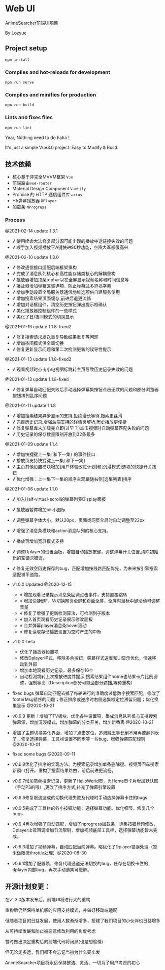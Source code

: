# Web UI

AnimeSearcher前端UI项目

By Lozyue


## Project setup
```
npm install
```

### Compiles and hot-reloads for development
```
npm run serve
```

### Compiles and minifies for production
```
npm run build
```

### Lints and fixes files
```
npm run lint
```

Year, Nothing need to do haha！

It's just a simple Vue3.0 project. Easy to Modify & Build.


## 技术依赖

- 核心基于非完全MVVM框架 `Vue`
- 前端路由`vue-router`
- Material Design Component `Vuetify`
- Promise 的 HTTP 通信组件库 `axios`
- H5弹幕播放器 `DPlayer`
- 加载条 `NProgress`


### Process

@2021-02-14 update 1.3.1
- √ 使用续命大法修复部分源可能出现的播放中途链接失效的问题
- √ 顺手加入视频播放平A键快进90秒功能，空降大军都很高兴

@2021-02-10 update 1.3.0
- √ 修改通信接口适配后端框架重构
- √ 完成了消息队列核心和高性能存储类核心的解耦重构
- √ 播放器增加顶条topbar以在全屏显示视频名称和时间信息等
- √ 播放器增加弹幕区域选项，防止弹幕过多遮挡字幕
- √ 增加手动设置全局服务器通信地址选项供自建服务使用
- √ 增加搜索结果页面缓存,前进后退更流畅
- √ 增加对话框组件，清空历史按钮弹出提示框确认
- √ 美化播放器控制组件的一些样式
- √ 美化了日/夜间模式的切换显示

@2021-01-16 update 1.1.8-fixed2
- √ 修复搜索请求发送重复导致结果重复等问题
- √ 增加夜间模式供全局切换
- √ 修复更新显示问题和第二次检测更新的误导性提示

@2021-01-13 update 1.1.8-fixed2
- √ 观看视频时点击小电视图标跳转主页导致历史记录失效的问题

@2021-01-13 update 1.1.8-fixed
- √ 修复弹幕自动匹配失败后手动选择弹幕集按钮点击无效的问题和部分浏览器按钮排列乱序问题

@2021-01-11 update 1.1.8
- √ 增加搜素结果异步显示的支持,拒绝漫长等待,搜索更丝滑
- √ 完善历史记录,增强后端支持的详情页解析,历史播放更便捷
- √ 修复弹幕库未加载完立即(过早？)点击视频时自动弹幕匹配失败的问题
- √ 历史记录的保存数量限制开放到32条最多

@2021-01-09 update 1.1.4
- √ 增加快捷键上一集`[`和下一集`]` 的事件接口
- √ 播放页支持快捷键上一集`[`和下一集`]`
- √ 主页其他设置模块增加[用户体验改进计划]和[沉浸模式]选项的快捷开关按钮
- √ 优化增强：上一集下一集的顺序主观跟随右侧[选集列表]排序

@2021-01-06 update 1.1.0
- √ 加入Half-virtual-scroll的弹幕列表Display面板
- √ 播放器暂停增加bili小图标
- √ 调整弹幕字体大小，默认20px，页面或网页全屏时自动调整至22px
- √ 增强了消息条模块和action消息队列的核心支持。
- √ 播放页增加宽屏模式支持
- √ 调整Dplayer的设置面板，增加自动播放按键，调整弹幕开关位置,清除初始化的空请求错误。
- √ 修复无效空历史保存的bug，匹配增加按线路匹配优先，为未来按引擎搜索适配铺平道路。

- v1.0.0 Updated @2020-12-15
	- √ 增加观看记录提示消息条回调点击事件，支持直接跳转
	- √ 增加快捷键F、W切换网页全屏和页面全屏，全屏时鼠标中键滚动可调整音量
	- √ 修复了增强了更新检测算法，可检测到子版本
	- √ 加入首页观看历史记录展示修改面板
	- √ 合并弹幕player消息条hover滚动
	- √ 修复读取存储播放设置为空时产生的中断

- v1.0.0-beta 
	- 优化了播放器设置项
	- 修改Dplayer样式，移除多余按钮，弹幕样式速度和UI显示优化，倍速移动到外部
	- 增加本地观看历史记录，最多保存16个
	- 自动检测跳转上次播放进度并提示;搜索结果组件home也结果卡片比例调整，强制等高（Description部分可能会部分遮挡,等待重构）

- fixed bugs 弹幕自动匹配去掉了每轮进行的准确度过低数字搜索匹配，修改了footerMsg错序的问题；修正排序或逆序时右侧选集框定位滞留问题；优化换集显示 @2020-10-21

- v0.9.9 更新！增加了TV板块，优化各种设置项，集成消息队列核心支持搜索弹幕源，增加沉浸模式，增加弹幕的分类开关，增加新番表 @2020-10-21

- 增加了主题切换美化界面，增加了点击定位，追海贼王等长剧不用再苦翻列表了；修复选择弹幕，工具栏设置不同步等一些bug，增强弹幕匹配规则 @2020-10-01

- fixed some bugs @2020-09-11

- v0.9.8优化了排序的实现方法。为搜索记录增加单条删除键。视频页回车搜索新窗口打开。重构了搜索结果路由，前后前进更流畅。

- v0.9.7增加简单搜索记录，更新了HelloWorld页，为Home页卡片增加默认图（手动PS的哦）,更改了排序方式,补充了弹幕引擎设置

- v0.9.6修复限流造成的切换代理失败及代理时手动选择弹幕卡住的bugs

- v0.9.5完成了工具栏的各小按钮功能，选择弹幕功能。优化细节，修复几个bugs

- v0.9.4再次增强了自动匹配，增加了nprogress加载条，选集按钮标题修改，Dplayer出错回调增加节流限制，增加视频底部工具栏，选择弹幕功能暂未完成。

- v0.9.3增加了视频弹幕，自动匹配当前弹幕。略优化了Dplayer错误处理（暂未做限流throttle处理）@2020-08-30

- v0.9.1增加了配置项，修复代理通道无法切换的bug，任存在切换卡住的dplayer内部bug，再次手动选集可缓解。


## 开源计划变更：

在v1.3.0版本发布后，前端UI将进行大的重构

重构后仍然保持单机版的应用支持模式，并做好移动端适配

但随着项目的日益发展，使用人数渐渐增多，搭建了我们项目的小伙伴也日益增多

从可持续发展和防止被恶意修改利用的角度考虑

暂时做出决定重构后的前端代码将闭源(也是想偷懒)

但无论走多远，我们都不会忘记当初为什么要出发

AnimeSearcher项目将永远保持整洁、灵活、一切为了用户考虑的初心
